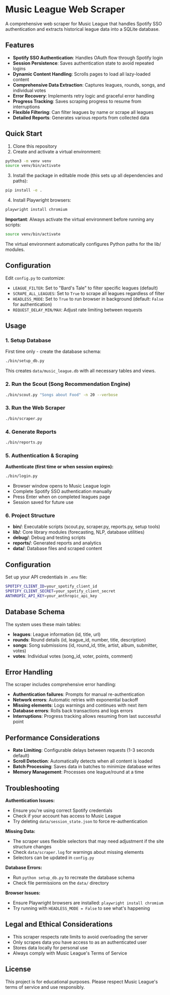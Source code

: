 # Music League Web Scraper

A comprehensive web scraper for Music League that handles Spotify SSO authentication and extracts historical league data into a SQLite database.

## Features

- **Spotify SSO Authentication**: Handles OAuth flow through Spotify login
- **Session Persistence**: Saves authentication state to avoid repeated logins
- **Dynamic Content Handling**: Scrolls pages to load all lazy-loaded content
- **Comprehensive Data Extraction**: Captures leagues, rounds, songs, and individual votes
- **Error Recovery**: Implements retry logic and graceful error handling
- **Progress Tracking**: Saves scraping progress to resume from interruptions
- **Flexible Filtering**: Can filter leagues by name or scrape all leagues
- **Detailed Reports**: Generates various reports from collected data

## Quick Start

1. Clone this repository
2. Create and activate a virtual environment:
```bash
python3 -m venv venv
source venv/bin/activate
```

3. Install the package in editable mode (this sets up all dependencies and paths):
```bash
pip install -e .
```

4. Install Playwright browsers:
```bash
playwright install chromium
```

**Important**: Always activate the virtual environment before running any scripts:
```bash
source venv/bin/activate
```

The virtual environment automatically configures Python paths for the lib/ modules.

## Configuration

Edit `config.py` to customize:

- `LEAGUE_FILTER`: Set to "Bard's Tale" to filter specific leagues (default)
- `SCRAPE_ALL_LEAGUES`: Set to `True` to scrape all leagues regardless of filter
- `HEADLESS_MODE`: Set to `True` to run browser in background (default: `False` for authentication)
- `REQUEST_DELAY_MIN/MAX`: Adjust rate limiting between requests

## Usage

### 1. Setup Database

First time only - create the database schema:

```bash
./bin/setup_db.py
```

This creates `data/music_league.db` with all necessary tables and views.

### 2. Run the Scout (Song Recommendation Engine)

```bash
./bin/scout.py "Songs about Food" -n 20 --verbose
```

### 3. Run the Web Scraper

```bash
./bin/scraper.py
```

### 4. Generate Reports

```bash
./bin/reports.py
```

### 5. Authentication & Scraping

**Authenticate (first time or when session expires):**
```bash
./bin/login.py
```
- Browser window opens to Music League login
- Complete Spotify SSO authentication manually
- Press Enter when on completed leagues page
- Session saved for future use

### 6. Project Structure

- **bin/**: Executable scripts (scout.py, scraper.py, reports.py, setup tools)
- **lib/**: Core library modules (forecasting, NLP, database utilities)  
- **debug/**: Debug and testing scripts
- **reports/**: Generated reports and analytics
- **data/**: Database files and scraped content

## Configuration

Set up your API credentials in `.env` file:
```bash
SPOTIFY_CLIENT_ID=your_spotify_client_id
SPOTIFY_CLIENT_SECRET=your_spotify_client_secret
ANTHROPIC_API_KEY=your_anthropic_api_key
```

## Database Schema

The system uses these main tables:
- **leagues**: League information (id, title, url)
- **rounds**: Round details (id, league_id, number, title, description)  
- **songs**: Song submissions (id, round_id, title, artist, album, submitter, votes)
- **votes**: Individual votes (song_id, voter, points, comment)

## Error Handling

The scraper includes comprehensive error handling:

- **Authentication failures**: Prompts for manual re-authentication
- **Network errors**: Automatic retries with exponential backoff
- **Missing elements**: Logs warnings and continues with next item
- **Database errors**: Rolls back transactions and logs errors
- **Interruptions**: Progress tracking allows resuming from last successful point

## Performance Considerations

- **Rate Limiting**: Configurable delays between requests (1-3 seconds default)
- **Scroll Detection**: Automatically detects when all content is loaded
- **Batch Processing**: Saves data in batches to minimize database writes
- **Memory Management**: Processes one league/round at a time

## Troubleshooting

**Authentication Issues:**
- Ensure you're using correct Spotify credentials
- Check if your account has access to Music League
- Try deleting `data/session_state.json` to force re-authentication

**Missing Data:**
- The scraper uses flexible selectors that may need adjustment if the site structure changes
- Check `data/scraper.log` for warnings about missing elements
- Selectors can be updated in `config.py`

**Database Errors:**
- Run `python setup_db.py` to recreate the database schema
- Check file permissions on the `data/` directory

**Browser Issues:**
- Ensure Playwright browsers are installed: `playwright install chromium`
- Try running with `HEADLESS_MODE = False` to see what's happening

## Legal and Ethical Considerations

- This scraper respects rate limits to avoid overloading the server
- Only scrapes data you have access to as an authenticated user
- Stores data locally for personal use
- Always comply with Music League's Terms of Service

## License

This project is for educational purposes. Please respect Music League's terms of service and use responsibly.